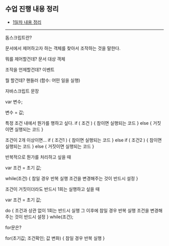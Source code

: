 ## 수업 진행 내용 정리
- [1일차 내용 정리](_DOC_/D1.md)

---

돔스크립트란?

문서에서 제어하고자 하는 객체를 찾아서 조작하는 것을 말한다.

뭐를 제어할건데?
문서 대상 객체

조작을 언제할건데?
이벤트

뭘 할건데?
핸들러 (함수: 어떤 일을 실행)


자바스크립트 문장

var 변수;

변수 = 값;

특정 조건 내에서 뭔가를 행하고 싶다.
if ( 조건 ) {
	참이면 실행되는 코드
} else {
	거짓이면 실행되는 코드
}

조건이 2개 이상이면...
if ( 조건1 ) {
	참이면 실행되는 코드
} else if ( 조건2 ) {
	참이면 실행되는 코드
} else {
	거짓이면 실행되는 코드
}

반복적으로 뭔가를 처리하고 싶을 때

var 조건 = 초기 값;

while(조건) {
	참일 경우 반복 실행
	조건을 변경해주는 것이 반드시 설정
}

조건이 거짓이더라도 반드시 1회는 실행하고 싶을 때

var 조건 = 초기 값;

do {
	조건과 상관 없이 1회는 반드시 실행
	그 이후에 참일 경우 반복 실행
	조건을 변경해주는 것이 반드시 설정
} while(조건);


for문은?

for(초기값; 조건확인; 값 변화) {
	참일 경우 반복 실행
}